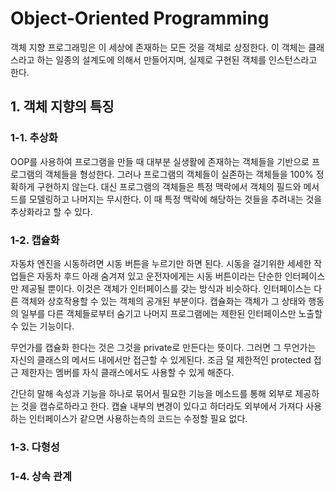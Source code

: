 # Object-Oriented Programming

객체 지향 프로그래밍은 이 세상에 존재하는 모든 것을 객체로 상정한다. 이 객체는 클래스라고 하는 일종의 설계도에 의해서 만들어지며, 실제로 구현된 객체를 인스턴스라고 한다.

## 1. 객체 지향의 특징

### 1-1. 추상화
OOP를 사용하여 프로그램을 만들 때 대부분 실생활에 존재하는 객체들을 기반으로 프로그램의 객체들을 형성한다. 그러나 프로그램의 객체들이 실존하는 객체들을 100% 정확하게 구현하지 않는다. 대신 프로그램의 객체들은 특정 맥락에서 객체의 필드와 메서드를 모델링하고 나머지는 무시한다. 이 때 특정 맥락에 해당하는 것들을 추려내는 것을 추상화라고 할 수 있다. 

### 1-2. 캡슐화
자동차 엔진을 시동하려면 시동 버튼을 누르기만 하면 된다. 시동을 걸기위한 세세한 작업들은 자동차 후드 아래 숨겨져 있고 운전자에게는 시동 버튼이라는 단순한 인터페이스만 제공될 뿐이다. 이것은 객체가 인터페이스를 갖는 방식과 비슷하다. 인터페이스는 다른 객체와 상호작용할 수 있는 객체의 공개된 부분이다. 캡슐화는 객체가 그 상태와 행동의 일부를 다른 객체들로부터 숨기고 나머지 프로그램에는 제한된 인터페이스만 노출할 수 있는 기능이다.

무언가를 캡슐화 한다는 것은 그것을 private로 만든다는 뜻이다. 그러면 그 무언가는 자신의 클래스의 메서드 내에서만 접근할 수 있게된다. 조금 덜 제한적인 protected 접근 제한자는 멤버를 자식 클래스에서도 사용할 수 있게 해준다.

간단히 말해 속성과 기능을 하나로 묶어서 필요한 기능을 메소드를 통해 외부로 제공하는 것을 캡슈로하라고 한다. 캡슐 내부의 변경이 있다고 하더라도 외부에서 가져다 사용하는 인터페이스가 같으면 사용하는측의 코드는 수정할 필요 없다.



### 1-3. 다형성


### 1-4. 상속 관계
